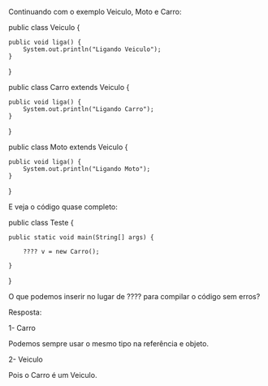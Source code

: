 Continuando com o exemplo Veiculo, Moto e Carro:

public class Veiculo {

    public void liga() {
        System.out.println("Ligando Veiculo");
    }

}

public class Carro extends Veiculo {

    public void liga() {
        System.out.println("Ligando Carro");
    }

}

public class Moto extends Veiculo {

    public void liga() {
        System.out.println("Ligando Moto");
    }

}

E veja o código quase completo:

public class Teste {

    public static void main(String[] args) {

        ???? v = new Carro(); 

    } 

}


O que podemos inserir no lugar de ???? para compilar o código sem erros?

Resposta:

1- Carro


Podemos sempre usar o mesmo tipo na referência e objeto.

2- Veiculo


Pois o Carro é um Veiculo.